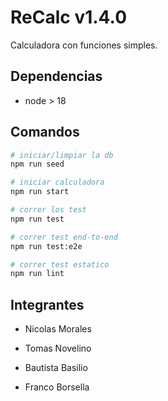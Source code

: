 # ReCalc v1.4.0

Calculadora con funciones simples.

## Dependencias

- node > 18

## Comandos

```bash
# iniciar/limpiar la db
npm run seed

# iniciar calculadora
npm run start

# correr los test
npm run test

# correr test end-to-end
npm run test:e2e

# correr test estatico
npm run lint
```
## Integrantes

- Nicolas Morales

- Tomas Novelino

- Bautista Basilio

- Franco Borsella

